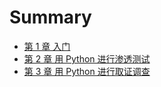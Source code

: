 # Summary

* [第 1 章 入门](第1章入门.md)
* [第 2 章 用 Python 进行渗透测试](第2章用Python进行渗透测试.md)
* [第 3 章 用 Python 进行取证调查](第3章用Python进行取证调查.md)
